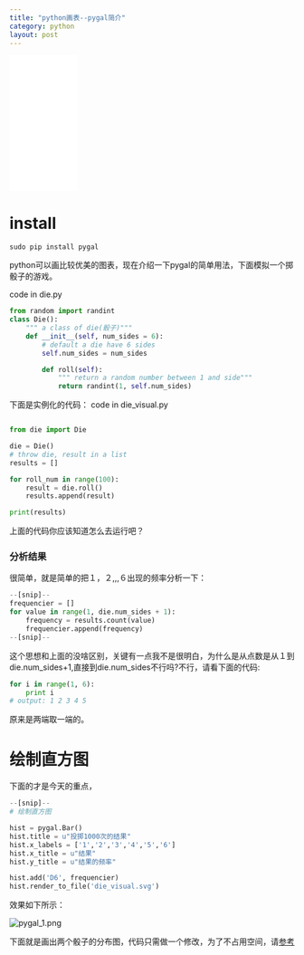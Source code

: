 ```yaml
---
title: "python画表--pygal简介"
category: python
layout: post
---
```


<iframe style="width:120px;height:240px;" marginwidth="0" marginheight="0" scrolling="no" frameborder="0" src="//ws-na.amazon-adsystem.com/widgets/q?ServiceVersion=20070822&OneJS=1&Operation=GetAdHtml&MarketPlace=US&source=ac&ref=tf_til&ad_type=product_link&tracking_id=vimerbf-20&marketplace=amazon&region=US&placement=1593276036&asins=1593276036&linkId=f5eaeee62c358a4e99f19b434f682e82&show_border=false&link_opens_in_new_window=false&price_color=333333&title_color=0066C0&bg_color=FFFFFF">
    </iframe>
    
# install

	sudo pip install pygal

python可以画比较优美的图表，现在介绍一下pygal的简单用法，下面模拟一个掷骰子的游戏。

code in die.py

```python
from random import randint
class Die():
    """ a class of die(骰子)"""
    def __init__(self, num_sides = 6):
        # default a die have 6 sides
        self.num_sides = num_sides

        def roll(self):
            """ return a random number between 1 and side"""
            return randint(1, self.num_sides)
```
下面是实例化的代码： code in die_visual.py
```python

from die import Die

die = Die()
# throw die, result in a list
results = []

for roll_num in range(100):
    result = die.roll()
    results.append(result)

print(results)
```
上面的代码你应该知道怎么去运行吧？

### 分析结果
很简单，就是简单的把１，２,,,６出现的频率分析一下：

```python
--[snip]--
frequencier = []
for value in range(1, die.num_sides + 1):
    frequency = results.count(value)
    frequencier.append(frequency)
--[snip]--
```
这个思想和上面的没啥区别，关键有一点我不是很明白，为什么是从点数是从１到die.num_sides+1,直接到die.num_sides不行吗?不行，请看下面的代码:

```python
for i in range(1, 6):
    print i
# output: 1 2 3 4 5
```

原来是两端取一端的。

#  绘制直方图
下面的才是今天的重点，

```python
--[snip]--
# 绘制直方图

hist = pygal.Bar()
hist.title = u"投掷1000次的结果"
hist.x_labels = ['1','2','3','4','5','6']
hist.x_title = u"结果"
hist.y_title = u"结果的频率"

hist.add('D6', frequencier)
hist.render_to_file('die_visual.svg')
```

效果如下所示：

![pygal_1.png](http://yuzibo.qiniudn.com/pygal_1.png)

下面就是画出两个骰子的分布图，代码只需做一个修改，为了不占用空间，请[参考](0https://github.com/yuzibo/linux-programming/tree/master/python/python_crash/visual)
